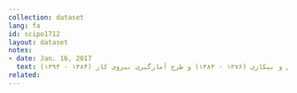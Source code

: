 ```yaml
---
collection: dataset
lang: fa
id: scipo1712
layout: dataset
notes: 
- date: Jan. 16, 2017
  text: منبع - مركز آمار ايران، نتايج  طرح آمارگيری از ويژگی‌های اشتغال و بيكاری (۱۳۷۶ - ۱۳۸۳) و طرح آمارگيری نيروی كار (۱۳۸۴ - ۱۳۹۴). <br /> نرخ مشاركت اقتصادی (نرخ فعاليت) عبارت است از نسبت جمعيت فعال (شاغل و بيكار) ۱۰ ساله و بيش‌تر (يا ۱۵ ساله و بيش‌تر) به جمعيت در سن كار،۱۰ساله و بيش‌تر (يا ۱۵ ساله و بيش‌تر)، ضرب‌در ۱۰۰ <br /> در سال‌های ۱۳۸۰ - ۱۳۸۳ اطلاعات پاييز بعنوان نماينده‌ی سال آورده شده است. 
related:
---
```


